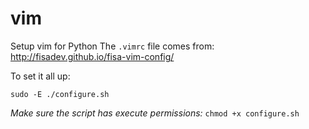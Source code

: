 # vim
Setup vim for Python
The `.vimrc` file comes from: http://fisadev.github.io/fisa-vim-config/

To set it all up:
```
sudo -E ./configure.sh
```

*Make sure the script has execute permissions:*
`chmod +x configure.sh`
